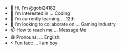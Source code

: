 - 👋 Hi, I’m @gobi24182
- 👀 I’m interested in ... Coding
- 🌱 I’m currently learning ... 12th
- 💞️ I’m looking to collaborate on ... Gaming Industry
- 📫 How to reach me ... Message Me
- 😄 Pronouns: ... English
- ⚡ Fun fact: ... i am boy

<!---
gobi24182/gobi24182 is a ✨ special ✨ repository because its `README.md` (this file) appears on your GitHub profile.
You can click the Preview link to take a look at your changes.
--->

